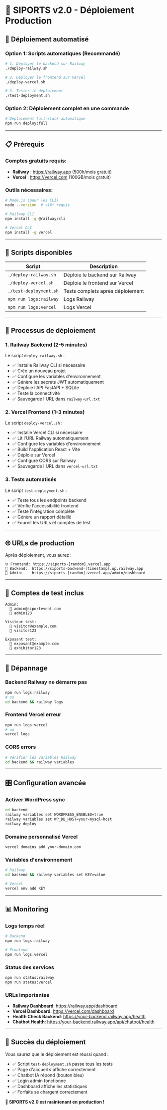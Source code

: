 # 🚀 SIPORTS v2.0 - Déploiement Production

## 🎯 Déploiement automatisé

### Option 1: Scripts automatiques (Recommandé)

```bash
# 1. Déployer le backend sur Railway
./deploy-railway.sh

# 2. Déployer le frontend sur Vercel  
./deploy-vercel.sh

# 3. Tester le déploiement
./test-deployment.sh
```

### Option 2: Déploiement complet en une commande

```bash
# Déploiement full-stack automatique
npm run deploy:full
```

---

## 📋 Prérequis

### Comptes gratuits requis:
- **Railway** : https://railway.app (500h/mois gratuit)
- **Vercel** : https://vercel.com (100GB/mois gratuit)

### Outils nécessaires:
```bash
# Node.js (pour les CLI)
node --version  # v16+ requis

# Railway CLI
npm install -g @railway/cli

# Vercel CLI  
npm install -g vercel
```

---

## 🔧 Scripts disponibles

| Script | Description |
|--------|-------------|
| `./deploy-railway.sh` | Déploie le backend sur Railway |
| `./deploy-vercel.sh` | Déploie le frontend sur Vercel |
| `./test-deployment.sh` | Tests complets après déploiement |
| `npm run logs:railway` | Logs Railway |
| `npm run logs:vercel` | Logs Vercel |

---

## 🎯 Processus de déploiement

### 1. Railway Backend (2-5 minutes)

Le script `deploy-railway.sh` :
- ✅ Installe Railway CLI si nécessaire
- ✅ Crée un nouveau projet
- ✅ Configure les variables d'environnement
- ✅ Génère les secrets JWT automatiquement
- ✅ Déploie l'API FastAPI + SQLite
- ✅ Teste la connectivité
- ✅ Sauvegarde l'URL dans `railway-url.txt`

### 2. Vercel Frontend (1-3 minutes)

Le script `deploy-vercel.sh` :
- ✅ Installe Vercel CLI si nécessaire
- ✅ Lit l'URL Railway automatiquement
- ✅ Configure les variables d'environnement
- ✅ Build l'application React + Vite
- ✅ Déploie sur Vercel
- ✅ Configure CORS sur Railway
- ✅ Sauvegarde l'URL dans `vercel-url.txt`

### 3. Tests automatisés

Le script `test-deployment.sh` :
- ✅ Teste tous les endpoints backend
- ✅ Vérifie l'accessibilité frontend
- ✅ Teste l'intégration complète
- ✅ Génère un rapport détaillé
- ✅ Fournit les URLs et comptes de test

---

## 🌐 URLs de production

Après déploiement, vous aurez :

```
🌐 Frontend: https://siports-[random].vercel.app
🔧 Backend:  https://siports-backend-[timestamp].up.railway.app  
👤 Admin:    https://siports-[random].vercel.app/admin/dashboard
```

---

## 👤 Comptes de test inclus

```
Admin:
  📧 admin@siportevent.com
  🔑 admin123

Visiteur test:
  📧 visitor@example.com  
  🔑 visitor123

Exposant test:
  📧 exposant@example.com
  🔑 exhibitor123
```

---

## 🔧 Dépannage

### Backend Railway ne démarre pas
```bash
npm run logs:railway
# ou
cd backend && railway logs
```

### Frontend Vercel erreur
```bash
npm run logs:vercel
# ou 
vercel logs
```

### CORS errors
```bash
# Vérifier les variables Railway
cd backend && railway variables
```

---

## 🎛️ Configuration avancée

### Activer WordPress sync
```bash
cd backend
railway variables set WORDPRESS_ENABLED=true
railway variables set WP_DB_HOST=your-mysql-host
railway deploy
```

### Domaine personnalisé Vercel
```bash
vercel domains add your-domain.com
```

### Variables d'environnement
```bash
# Railway
cd backend && railway variables set KEY=value

# Vercel  
vercel env add KEY
```

---

## 📊 Monitoring

### Logs temps réel
```bash
# Backend
npm run logs:railway

# Frontend
npm run logs:vercel
```

### Status des services
```bash
npm run status:railway
npm run status:vercel
```

### URLs importantes
- **Railway Dashboard**: https://railway.app/dashboard
- **Vercel Dashboard**: https://vercel.com/dashboard
- **Health Check Backend**: https://your-backend.railway.app/health
- **Chatbot Health**: https://your-backend.railway.app/api/chatbot/health

---

## 🎉 Succès du déploiement

Vous saurez que le déploiement est réussi quand :

- ✅ Script `test-deployment.sh` passe tous les tests
- ✅ Page d'accueil s'affiche correctement
- ✅ Chatbot IA répond (bouton bleu)
- ✅ Login admin fonctionne
- ✅ Dashboard affiche les statistiques
- ✅ Forfaits se chargent correctement

**🚀 SIPORTS v2.0 est maintenant en production !**